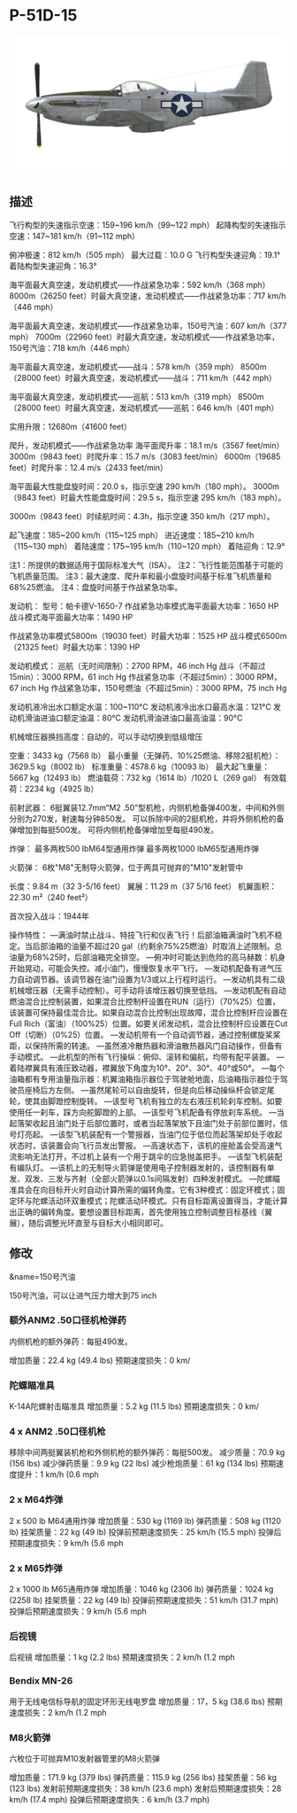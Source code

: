 # P-51D-15

![p51d15](../images/p51d15.png)

## 描述

飞行构型的失速指示空速：159~196 km/h（99~122 mph）
起降构型的失速指示空速：147~181 km/h（91~112 mph）

俯冲极速：812 km/h（505 mph）
最大过载：10.0 G
飞行构型失速迎角：19.1°
着陆构型失速迎角：16.3°

海平面最大真空速，发动机模式——作战紧急功率：592 km/h（368 mph）
8000m（26250 feet）时最大真空速，发动机模式——作战紧急功率：717 km/h（446 mph）

海平面最大真空速，发动机模式——作战紧急功率，150号汽油：607 km/h（377 mph）
7000m（22960 feet）时最大真空速，发动机模式——作战紧急功率，150号汽油：718 km/h（446 mph）

海平面最大真空速，发动机模式——战斗：578 km/h（359 mph）
8500m（28000 feet）时最大真空速，发动机模式——战斗：711 km/h（442 mph）

海平面最大真空速，发动机模式——巡航：513 km/h（319 mph）
8500m（28000 feet）时最大真空速，发动机模式——巡航：646 km/h（401 mph）

实用升限：12680m（41600 feet）

爬升，发动机模式——作战紧急功率
海平面爬升率：18.1 m/s（3567 feet/min）
3000m（9843 feet）时爬升率：15.7 m/s（3083 feet/min）
6000m（19685 feet）时爬升率：12.4 m/s（2433 feet/min）

海平面最大性能盘旋时间：20.0 s，指示空速 290 km/h（180 mph）。
3000m（9843 feet）时最大性能盘旋时间：29.5 s，指示空速 295 km/h（183 mph）。

3000m（9843 feet）时续航时间：4.3h，指示空速 350 km/h（217 mph）。

起飞速度：185~200 km/h（115~125 mph）
进近速度：185~210 km/h（115~130 mph）
着陆速度：175~195 km/h（110~120 mph）
着陆迎角：12.9°

注1：所提供的数据适用于国际标准大气（ISA）。
注2：飞行性能范围基于可能的飞机质量范围。
注3：最大速度、爬升率和最小盘旋时间基于标准飞机质量和68%25燃油。
注4：盘旋时间基于作战紧急功率。

发动机：
型号：帕卡德V-1650-7
作战紧急功率模式海平面最大功率：1650 HP
战斗模式海平面最大功率：1490 HP

作战紧急功率模式5800m（19030 feet）时最大功率：1525 HP
战斗模式6500m（21325 feet）时最大功率：1390 HP

发动机模式：
巡航（无时间限制）：2700 RPM，46 inch Hg
战斗（不超过15min）：3000 RPM，61 inch Hg
作战紧急功率（不超过5min）：3000 RPM，67 inch Hg
作战紧急功率，150号燃油（不超过5min）：3000 RPM，75 inch Hg

发动机液冷出水口额定水温：100~110°C
发动机液冷出水口最高水温：121°C
发动机滑油进油口额定油温：80°C
发动机滑油进油口最高油温：90°C

机械增压器换挡高度：自动的，可以手动切换到低级增压

空重：3433 kg（7568 lb）
最小重量（无弹药、10%25燃油、移除2挺机枪）：3629.5 kg（8002 lb）
标准重量：4578.6 kg（10093 lb）
最大起飞重量：5667 kg（12493 lb）
燃油载荷：732 kg（1614 lb）/1020 L（269 gal）
有效载荷：2234 kg（4925 lb）

前射武器：
6挺翼装12.7mm“M2 .50”型机枪，内侧机枪备弹400发，中间和外侧分别为270发，射速每分钟850发。
可以拆除中间的2挺机枪，并将外侧机枪的备弹增加到每挺500发。
可将内侧机枪备弹增加至每挺490发。

炸弹：
最多两枚500 lbM64型通用炸弹
最多两枚1000 lbM65型通用炸弹

火箭弹：
6枚"M8"无制导火箭弹，位于两具可抛弃的"M10"发射管中

长度：9.84 m（32 3-5/16 feet）
翼展：11.29 m（37 5/16 feet）
机翼面积：22.30 m²（240 feet²）

首次投入战斗：1944年

操作特性：
—满油时禁止战斗、特技飞行和仪表飞行！后部油箱满油时飞机不稳定。当后部油箱的油量不超过20 gal（约剩余75%25燃油）时取消上述限制。总油量为68%25时，后部油箱完全排空。
—俯冲时可能达到危险的高马赫数：机身开始晃动，可能会失控。减小油门，慢慢恢复水平飞行。
—发动机配备有进气压力自动调节器。该调节器在油门设置为1/3或以上行程时运行。
—发动机具有二级机械增压器（无需手动控制）。可手动将该增压器切换至低挡。
—发动机配有自动燃油混合比控制装置，如果混合比控制杆设置在RUN（运行）（70%25）位置，该装置可保持最佳混合比。如果自动混合比控制出现故障，混合比控制杆应设置在Full Rich（富油）（100%25）位置。如要关闭发动机，混合比控制杆应设置在Cut Off（切断）（0%25）位置。
—发动机带有一个自动调节器，通过控制螺旋桨桨距，以保持所需的转速。
—虽然液冷散热器和滑油散热器风门自动操作，但备有手动模式。
—此机型的所有飞行操纵：俯仰、滚转和偏航，均带有配平装置。
—着陆襟翼具有液压致动器，襟翼放下角度为10°、20°、30°、40°或50°。
—每个油箱都有专用油量指示器：机翼油箱指示器位于驾驶舱地面，后油箱指示器位于驾驶员座椅后方左侧。
—虽然尾轮可以自由旋转，但是向后移动操纵杆会锁定尾轮，使其由脚蹬控制旋转。
—该型号飞机有独立的左右液压机轮刹车控制。如要使用任一刹车，踩方向舵脚蹬的上部。
—该型号飞机配备有停放刹车系统。
—当起落架收起且油门处于后部位置时，或者当起落架放下且油门处于前部位置时，信号灯亮起。
—该型飞机装配有一个警报器，当油门位于低位而起落架却处于收起状态时，该装置会向飞行员发出警报。
—高速状态下，该机的座舱盖会受高速气流影响无法打开，不过机上装有一个用于跳伞的应急抛盖把手。
—该型飞机装配有编队灯。
—该机上的无制导火箭弹是使用电子控制器发射的，该控制器有单发、双发、三发与齐射（全部火箭弹以0.1s间隔发射）四种发射模式。
—陀螺瞄准具会在向目标开火时自动计算所需的偏转角度。它有3种模式：固定环模式；固定环与陀螺活动环双重模式；陀螺活动环模式。只有目标距离设置得当，才能计算出正确的偏转角度。要想设置目标距离，首先使用独立控制调整目标基线（翼展），随后调整光环直至与目标大小相同即可。

## 修改
&name=150号汽油

150号汽油，可以让进气压力增大到75 inch
### 额外ANM2 .50口径机枪弹药

内侧机枪的额外弹药：每挺490发。

增加质量：22.4 kg (49.4 lbs)
预期速度损失：0 km/
### 陀螺瞄准具

K-14A陀螺射击瞄准具
增加质量：5.2 kg (11.5 lbs)
预期速度损失：0 km/
### 4 x ANM2 .50口径机枪

移除中间两挺翼装机枪和外侧机枪的额外弹药：每挺500发。
减少质量：70.9 kg (156 lbs)
减少弹药质量：9.9 kg (22 lbs)
减少枪炮质量：61 kg (134 lbs)
预期速度提升：1 km/h (0.6 mph
### 2 x M64炸弹

2 x 500 lb M64通用炸弹
增加质量：530 kg (1169 lb)
弹药质量：508 kg (1120 lb)
挂架质量：22 kg (49 lb)
投弹前预期速度损失：25 km/h (15.5 mph)
投弹后预期速度损失：9 km/h (5.6 mph
### 2 x M65炸弹

2 x 1000 lb M65通用炸弹
增加质量：1046 kg (2306 lb)
弹药质量：1024 kg (2258 lb)
挂架质量：22 kg (49 lb)
投弹前预期速度损失：51 km/h (31.7 mph)
投弹后预期速度损失：9 km/h (5.6 mph
### 后视镜

后视镜
增加质量：1 kg (2.2 lbs)
预期速度损失：2 km/h (1.2 mph
### Bendix MN-26

用于无线电信标导航的固定环形无线电罗盘
增加质量：17，5 kg (38.6 lbs)
预期速度损失：2 km/h (1.2 mph
### M8火箭弹

六枚位于可抛弃M10发射器管里的M8火箭弹

增加质量：171.9 kg (379 lbs)
弹药质量：115.9 kg (256 lbs)
挂架质量：56 kg (123 lbs)
发射前预期速度损失：38 km/h (23.6 mph)
发射后预期速度损失：28 km/h (17.4 mph)
投弹后预期速度损失：6 km/h (3.7 mph)